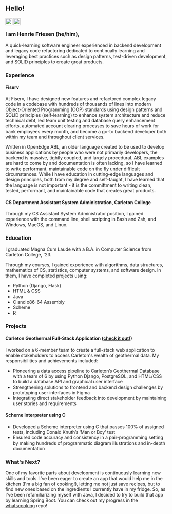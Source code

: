 ## Hello!

<a href="https://www.linkedin.com/in/henriefriesen/">
  <img align="left" alt="Henrie's LinkedIn" width="22px" src="https://cdn.jsdelivr.net/npm/simple-icons@v3/icons/linkedin.svg" />
</a>
<a href="https://github.com/friesenh">
  <img align="left" alt="Henrie's Github" width="22px" src="https://cdn.jsdelivr.net/npm/simple-icons@v3/icons/github.svg" />
</a>
<br />

### I am Henrie Friesen (he/him),
A quick-learning software engineer experienced in backend development and legacy code refactoring dedicated to continually learning and leveraging best practices such as design patterns, test-driven development, and SOLID principles to create great products.

### Experience
#### Fiserv
At Fiserv, I have designed new features and refactored complex legacy code in a codebase with hundreds of thousands of lines into modern Object-Oriented Programming (OOP) standards using design patterns and SOLID principles (self-learning) to enhance system architecture and reduce technical debt, led team unit testing and database query enhancement efforts, automated account clearing processes to save hours of work for bank employees every month, and become a go-to backend developer both within my team and throughout client services.

Written in OpenEdge ABL, an older language created to be used to develop business applications by people who were not primarily developers, the backend is massive, tightly coupled, and largely procedural. ABL examples are hard to come by and documentation is often lacking, so I have learned to write performant, maintainable code on the fly under difficult circumstances. While I have education in cutting-edge languages and design principles, both from my degree and self-taught, I have learned that the language is not important - it is the committment to writing clean, tested, performant, and maintainable code that creates great products.

#### CS Department Assistant System Administration, Carleton College
Through my CS Assistant System Administrator position, I gained experience with the command line, shell scripting in Bash and Zsh, and Windows, MacOS, and Linux.

### Education
I graduated Magna Cum Laude with a B.A. in Computer Science from Carleton College, '23.

Through my courses, I gained experience with algorithms, data structures, mathematics of CS, statistics, computer systems, and software design. In them, I have completed projects using:
- Python (Django, Flask)
- HTML & CSS
- Java
- C and x86-64 Assembly
- Scheme
- R

### Projects
#### Carleton Geothermal Full-Stack Application ([check it out!](https://github.com/acdalal/geothermal)) 
I worked on a 6-member team to create a full-stack web application to enable stakeholders to access Carleton's wealth of geothermal data. My responsibilities and achievements included:
- Pioneering a data access pipeline to Carleton’s Geothermal Database with a team of 6 by using Python Django, PostgreSQL, and HTML/CSS to build a database API and graphical user interface
- Strengthening solutions to frontend and backend design challenges by prototyping user interfaces in Figma
- Integrating direct stakeholder feedback into development by maintaining user stories and requirements

#### Scheme Interpreter using C
- Developed a Scheme interpreter using C that passes 100% of assigned tests, including Donald Knuth’s ‘Man or Boy’ test
- Ensured code accuracy and consistency in a pair-programming setting by making hundreds of programmatic diagram illustrations and in-depth documentation

### What's Next?
One of my favorite parts about development is continuously learning new skills and tools. I've been eager to create an app that would help me in the kitchen (I'm a big fan of cooking!), letting me not just save recipes, but to find new ones based on the ingredients I currently have in my fridge. So, as I've been refamiliarizing myself with Java, I decided to try to build that app by learning Spring Boot. You can check out my progress in the [whatscooking](https://github.com/friesenh/whatscooking) repo!
